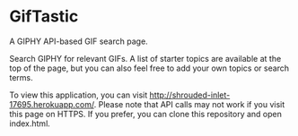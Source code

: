 # GifTastic
A GIPHY API-based GIF search page.

Search GIPHY for relevant GIFs. A list of starter topics are available at the top of the page, but you can also feel free to add your own topics or search terms.

To view this application, you can visit http://shrouded-inlet-17695.herokuapp.com/. Please note that API calls may not work if you visit this page on HTTPS. If you prefer, you can clone this repository and open index.html.
